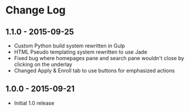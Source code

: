 # Change Log

## 1.1.0 - 2015-09-25
- Custom Python build system rewritten in Gulp
- HTML Pseudo templating system rewritten to use Jade
- Fixed bug where homepages pane and search pane wouldn't close by clicking on the underlay
- Changed Apply & Enroll tab to use buttons for emphasized actions

## 1.0.0 - 2015-09-21
- Initial 1.0 release